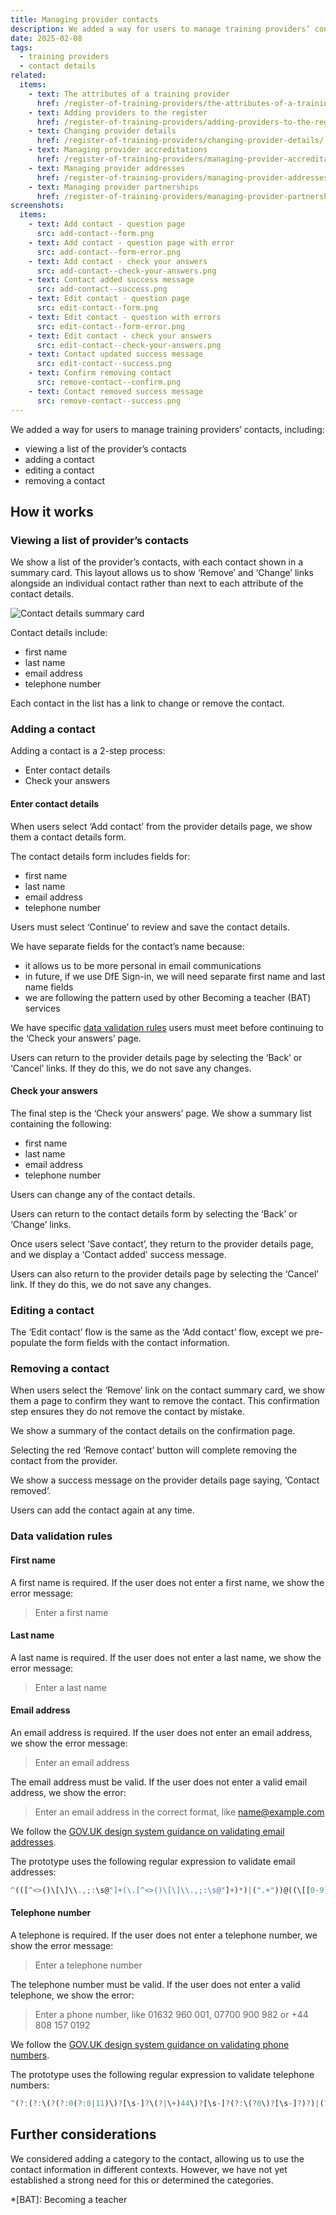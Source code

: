 ```yaml
---
title: Managing provider contacts
description: We added a way for users to manage training providers’ contacts
date: 2025-02-08
tags:
  - training providers
  - contact details
related:
  items:
    - text: The attributes of a training provider
      href: /register-of-training-providers/the-attributes-of-a-training-provider/
    - text: Adding providers to the register
      href: /register-of-training-providers/adding-providers-to-the-register/
    - text: Changing provider details
      href: /register-of-training-providers/changing-provider-details/
    - text: Managing provider accreditations
      href: /register-of-training-providers/managing-provider-accreditations/
    - text: Managing provider addresses
      href: /register-of-training-providers/managing-provider-addresses/
    - text: Managing provider partnerships
      href: /register-of-training-providers/managing-provider-partnerships/
screenshots:
  items:
    - text: Add contact - question page
      src: add-contact--form.png
    - text: Add contact - question page with error
      src: add-contact--form-error.png
    - text: Add contact - check your answers
      src: add-contact--check-your-answers.png
    - text: Contact added success message
      src: add-contact--success.png
    - text: Edit contact - question page
      src: edit-contact--form.png
    - text: Edit contact - question with errors
      src: edit-contact--form-error.png
    - text: Edit contact - check your answers
      src: edit-contact--check-your-answers.png
    - text: Contact updated success message
      src: edit-contact--success.png
    - text: Confirm removing contact
      src: remove-contact--confirm.png
    - text: Contact removed success message
      src: remove-contact--success.png
---
```


We added a way for users to manage training providers’ contacts, including:

- viewing a list of the provider’s contacts
- adding a contact
- editing a contact
- removing a contact

## How it works

### Viewing a list of provider’s contacts

We show a list of the provider’s contacts, with each contact shown in a summary card. This layout allows us to show ‘Remove’ and ‘Change’ links alongside an individual contact rather than next to each attribute of the contact details.

![Contact details summary card](contact-details--summary-card.png "Contact details summary card")

Contact details include:

- first name
- last name
- email address
- telephone number

Each contact in the list has a link to change or remove the contact.

### Adding a contact

Adding a contact is a 2-step process:

- Enter contact details
- Check your answers

#### Enter contact details

When users select ‘Add contact’ from the provider details page, we show them a contact details form.

The contact details form includes fields for:

- first name
- last name
- email address
- telephone number

Users must select ‘Continue’ to review and save the contact details.

We have separate fields for the contact’s name because:

- it allows us to be more personal in email communications
- in future, if we use DfE Sign-in, we will need separate first name and last name fields
- we are following the pattern used by other Becoming a teacher (BAT) services

We have specific [data validation rules](#data-validation-rules) users must meet before continuing to the ‘Check your answers’ page.

Users can return to the provider details page by selecting the ‘Back’ or ‘Cancel’ links. If they do this, we do not save any changes.

#### Check your answers

The final step is the ‘Check your answers’ page. We show a summary list containing the following:

- first name
- last name
- email address
- telephone number

Users can change any of the contact details.

Users can return to the contact details form by selecting the ‘Back’ or ‘Change’ links.

Once users select ‘Save contact’, they return to the provider details page, and we display a ‘Contact added’ success message.

Users can also return to the provider details page by selecting the ‘Cancel’ link. If they do this, we do not save any changes.

### Editing a contact

The ‘Edit contact’ flow is the same as the ‘Add contact’ flow, except we pre-populate the form fields with the contact information.

### Removing a contact

When users select the ‘Remove’ link on the contact summary card, we show them a page to confirm they want to remove the contact. This confirmation step ensures they do not remove the contact by mistake.

We show a summary of the contact details on the confirmation page.

Selecting the red ‘Remove contact’ button will complete removing the contact from the provider.

We show a success message on the provider details page saying, ‘Contact removed’.

Users can add the contact again at any time.

### Data validation rules

#### First name

A first name is required. If the user does not enter a first name, we show the error message:

> Enter a first name

#### Last name

A last name is required. If the user does not enter a last name, we show the error message:

> Enter a last name

#### Email address

An email address is required. If the user does not enter an email address, we show the error message:

> Enter an email address

The email address must be valid. If the user does not enter a valid email address, we show the error:

> Enter an email address in the correct format, like <name@example.com>

We follow the [GOV.UK design system guidance on validating email addresses](https://design-system.service.gov.uk/patterns/email-addresses/#error-messages).

The prototype uses the following regular expression to validate email addresses:

```javascript
^(([^<>()\[\]\\.,;:\s@"]+(\.[^<>()\[\]\\.,;:\s@"]+)*)|(".+"))@((\[[0-9]{1,3}\.[0-9]{1,3}\.[0-9]{1,3}\.[0-9]{1,3}\])|(([a-zA-Z\-0-9]+\.)+[a-zA-Z]{2,}))$
```

#### Telephone number

A telephone is required. If the user does not enter a telephone number, we show the error message:

> Enter a telephone number

The telephone number must be valid. If the user does not enter a valid telephone, we show the error:

> Enter a phone number, like 01632 960 001, 07700 900 982 or +44 808 157 0192

We follow the [GOV.UK design system guidance on validating phone numbers](https://design-system.service.gov.uk/patterns/phone-numbers/#error-messages).

The prototype uses the following regular expression to validate telephone numbers:

```javascript
^(?:(?:\(?(?:0(?:0|11)\)?[\s-]?\(?|\+)44\)?[\s-]?(?:\(?0\)?[\s-]?)?)|(?:\(?0))(?:(?:\d{5}\)?[\s-]?\d{4,5})|(?:\d{4}\)?[\s-]?(?:\d{5}|\d{3}[\s-]?\d{3}))|(?:\d{3}\)?[\s-]?\d{3}[\s-]?\d{3,4})|(?:\d{2}\)?[\s-]?\d{4}[\s-]?\d{4}))(?:[\s-]?(?:x|ext\.?|\#)\d{3,4})?$
```

## Further considerations

We considered adding a category to the contact, allowing us to use the contact information in different contexts. However, we have not yet established a strong need for this or determined the categories.

*[BAT]: Becoming a teacher
